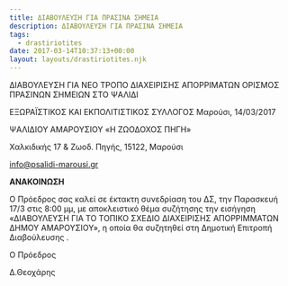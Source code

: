```yaml
---
title: ΔΙΑΒΟΥΛΕΥΣΗ ΓΙΑ ΠΡΑΣΙΝΑ ΣΗΜΕΙΑ
description: ΔΙΑΒΟΥΛΕΥΣΗ ΓΙΑ ΠΡΑΣΙΝΑ ΣΗΜΕΙΑ
tags:
  - drastiriotites
date: 2017-03-14T10:37:13+00:00
layout: layouts/drastiriotites.njk
---
```

ΔΙΑΒΟΥΛΕΥΣΗ ΓΙΑ ΝΕΟ ΤΡΟΠΟ ΔΙΑΧΕΙΡΙΣΗΣ ΑΠΟΡΡΙΜΑΤΩΝ ΟΡΙΣΜΟΣ ΠΡΑΣΙΝΩΝ ΣΗΜΕΙΩΝ ΣΤΟ ΨΑΛΙΔΙ
<!-- excerpt -->
ΕΞΩΡΑΪΣΤΙΚΟΣ ΚΑΙ ΕΚΠΟΛΙΤΙΣΤΙΚΟΣ ΣΥΛΛΟΓΟΣ Μαρούσι, 14/03/2017

ΨΑΛΙΔΙΟΥ ΑΜΑΡΟΥΣΙΟΥ «Η ΖΩΟΔΟΧΟΣ ΠΗΓΗ»

Χαλκιδικής 17 &amp; Ζωοδ. Πηγής, 15122, Μαρούσι

<info@psalidi-marousi.gr>

**ΑΝΑΚΟΙΝΩΣΗ**

Ο Πρόεδρος σας καλεί σε έκτακτη συνεδρίαση του ΔΣ, την Παρασκευή 17/3 στις 8:00 μμ, με αποκλειστικό θέμα συζήτησης την εισήγηση «ΔΙΑΒΟΥΛΕΥΣΗ ΓΙΑ ΤΟ ΤΟΠΙΚΟ ΣΧΕΔΙΟ ΔΙΑΧΕΙΡΙΣΗΣ ΑΠΟΡΡΙΜΜΑΤΩΝ ΔΗΜΟΥ ΑΜΑΡΟΥΣΙΟΥ», η οποία θα συζητηθεί στη Δημοτική Επιτροπή Διαβούλευσης .

Ο Πρόεδρος

Δ.Θεοχάρης
